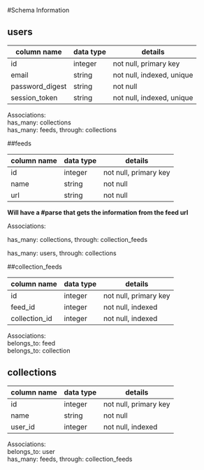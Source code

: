 #Schema Information

## users
column name     | data type | details
----------------|-----------|-----------------------
id              | integer   | not null, primary key
email           | string    | not null, indexed, unique
password_digest | string    | not null
session_token   | string    | not null, indexed, unique

Associations:  
  has_many: collections  
  has_many: feeds, through: collections  


##feeds

column name | data type | details
------------|-----------|-----------------------
id          | integer   | not null, primary key
name        | string    | not null
url         | string    | not null

**Will have a #parse that gets the information from the feed url**

Associations:

  has_many: collections, through: collection_feeds

  has_many: users, through: collections

##collection_feeds

column name   | data type | details
--------------|-----------|-----------------------
id            | integer   | not null, primary key
feed_id       | integer   | not null, indexed
collection_id | integer   | not null, indexed

Associations:  
    belongs_to: feed  
    belongs_to: collection  

## collections

column name | data type | details
------------|-----------|-----------------------
id          | integer   | not null, primary key
name        | string    | not null
user_id     | integer   | not null, indexed

Associations:  
  belongs_to: user  
  has_many: feeds, through: collection_feeds  
